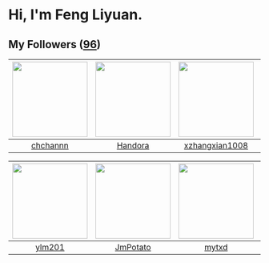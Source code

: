 # Hi, I'm Feng Liyuan.

## My Followers ([96](https://github.com/SunRunAway?tab=followers))

| <img src="https://avatars.githubusercontent.com/u/4281540?v=4" width="150" height="150" /> | <img src="https://avatars.githubusercontent.com/u/25010034?v=4" width="150" height="150" /> | <img src="https://avatars.githubusercontent.com/u/15918072?v=4" width="150" height="150" /> | <img src="https://avatars.githubusercontent.com/u/29295553?v=4" width="150" height="150" /> |
| :----------------------------------------------------------------------------------------: | :-----------------------------------------------------------------------------------------: | :-----------------------------------------------------------------------------------------: | :-----------------------------------------------------------------------------------------: |
|                           [chchannn](https://github.com/chchannn)                          |                            [Handora](https://github.com/Handora)                            |                     [xzhangxian1008](https://github.com/xzhangxian1008)                     |                       [gingerkidney](https://github.com/gingerkidney)                       |

| <img src="https://avatars.githubusercontent.com/u/588162?v=4" width="150" height="150" /> | <img src="https://avatars.githubusercontent.com/u/1446531?v=4" width="150" height="150" /> | <img src="https://avatars.githubusercontent.com/u/43415053?v=4" width="150" height="150" /> | <img src="https://avatars.githubusercontent.com/u/18233711?v=4" width="150" height="150" /> |
| :---------------------------------------------------------------------------------------: | :----------------------------------------------------------------------------------------: | :-----------------------------------------------------------------------------------------: | :-----------------------------------------------------------------------------------------: |
|                            [ylm201](https://github.com/ylm201)                            |                           [JmPotato](https://github.com/JmPotato)                          |                              [mytxd](https://github.com/mytxd)                              |                        [justStarNew](https://github.com/justStarNew)                        |